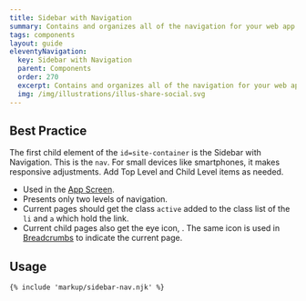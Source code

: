 ```yaml
---
title: Sidebar with Navigation
summary: Contains and organizes all of the navigation for your web app.
tags: components
layout: guide
eleventyNavigation:
  key: Sidebar with Navigation
  parent: Components
  order: 270
  excerpt: Contains and organizes all of the navigation for your web app.
  img: /img/illustrations/illus-share-social.svg
---
```


## Best Practice

The first child element of the `id=site-container` is the Sidebar with Navigation. This is the `nav`. For small devices like smartphones, it makes responsive adjustments. Add Top Level and Child Level items as needed.

- Used in the [App Screen](/components/app-screen/).
- Presents only two levels of navigation.
- Current pages should get the class `active` added to the class list of the `li` and `a` which hold the link.
- Current child pages also get the eye icon, <span class="fas fa-eye" aria-hidden="true"></span>. The same icon is used in [Breadcrumbs](/components/breadcrumbs) to indicate the current page.

## Usage

``` html
{% include 'markup/sidebar-nav.njk' %}
```
